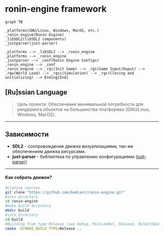 # ronin-engine framework

```mermaid
graph TB

_platforms(GNU/Linux, Windows, MacOS, etc.)
_ronin_engine(Ronin Engine)
_libSDL2(libSDL2 components)
_justparser(just-parser)

_platforms --> _libSDL2 --> _ronin_engine
_platforms --> _ronin_engine
_justparser --> _conf(Ronin Engine Configs)
_ronin_engine --> _conf
_ronin_engine --> _rgi(Init Game) --> _rgs(Game Input/Ouput) --> _rgw(World Load) --> _rgsi(Simulation) --> _rgc(Closing and unitializing) --> Ending[End]
```

## [Ru]ssian Language
> Цель проекта: Обеспечение минимальной потребности для рендеринга объектов на большинства платформах (GNU/Linux, Windows, MacOS).
------------
## Зависимости
- **SDL2** - соопровождение движка визуализациями, так-же обеспечением движка ресурсами.
- **just-parser** - библиотека по управлению конфигурациями ([just-parser](https://github.com/badcast/just-parser "just-parser"))

------------
#### Как собрать движок?
```bash
#cloning sources
git clone "https://github.com/badcast/ronin-engine.git"
#into directory
cd ronin-engine
#make build directory
mkdir build
#into directory
cd build
#Building from type Release (see Debug, MinSizeRel, Release, RelWithDebInfo) from up directory (..)
cmake -DCMAKE_BUILD_TYPE=Release ..
```

